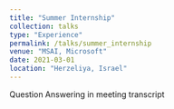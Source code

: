 ```yaml
---
title: "Summer Internship"
collection: talks
type: "Experience"
permalink: /talks/summer_internship
venue: "MSAI, Microsoft"
date: 2021-03-01
location: "Herzeliya, Israel"
---
```


Question Answering in meeting transcript
